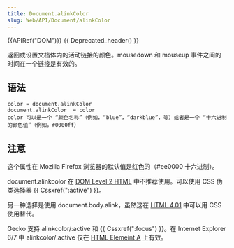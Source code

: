 ```yaml
---
title: Document.alinkColor
slug: Web/API/Document/alinkColor
---
```

{{APIRef("DOM")}} {{ Deprecated_header() }}

返回或设置文档体内的活动链接的颜色。mousedown 和 mouseup 事件之间的时间在一个链接是有效的。

## 语法

```plain
color = document.alinkColor
document.alinkColor  = color
color 可以是一个 “颜色名称”（例如，“blue”，“darkblue”，等）或者是一个 “十六进制的颜色值”（例如，#0000ff）
```

## 注意

这个属性在 Mozilla Firefox 浏览器的默认值是红色的（#ee0000 十六进制）。

document.alinkcolor 在 [DOM Level 2 HTML](<DOM Level 2 HTML>) 中不推荐使用。可以使用 CSS 伪类选择器 {{ Cssxref(":active") }}。

另一种选择是使用 document.body.alink，虽然这在 [HTML 4.01](http://www.w3.org/TR/html401/struct/global.html#adef-alink) 中可以用 CSS 使用替代。

Gecko 支持 alinkcolor/:active 和 {{ Cssxref(":focus") }}。在 Internet Explorer 6/7 中 alinkcolor/:active 仅在 [HTML Elemeint A](/en-US/docs/Web/API/Document/en/HTML/Element/a) 上有效。

